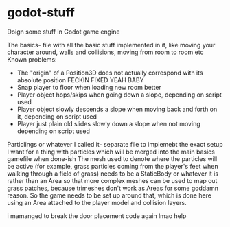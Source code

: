 # godot-stuff
Doign some stuff in Godot game engine

The basics- file with all the basic stuff implemented in it, like moving your character around, walls and collisions, moving from room to room etc
Known problems:
- The "origin" of a Position3D does not actually correspond with its absolute position FECKIN FIXED YEAH BABY
- Snap player to floor when loading new room better
- Player object hops/skips when going down a slope, depending on script used
- Player object slowly descends a slope when moving back and forth on it, depending on script used
- Player just plain old slides slowly down a slope when not moving depending on script used

Particlings or whatever I called it- separate file to implemebt the exact setup I want for a thing with particles which will be merged into the main basics gamefile when done-ish
The mesh used to denote where the particles will be active (for example, grass particles coming from the player's feet when walking through a field of grass) needs to be a StaticBody or whatever it is rather than an Area so that more complex meshes can be used to map out grass patches, because trimeshes don't work as Areas for some goddamn reason. So the game needs to be set up around that, which is done here using an Area attached to the player model and collision layers.

i mamanged to break the door placement code again lmao help
